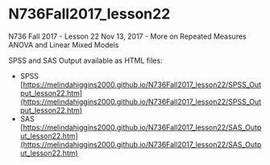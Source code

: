 # N736Fall2017_lesson22

N736 Fall 2017 - Lesson 22 Nov 13, 2017 - More on Repeated Measures ANOVA and Linear Mixed Models

SPSS and SAS Output available as HTML files:

* SPSS [https://melindahiggins2000.github.io/N736Fall2017_lesson22/SPSS_Output_lesson22.htm](https://melindahiggins2000.github.io/N736Fall2017_lesson22/SPSS_Output_lesson22.htm)
* SAS [https://melindahiggins2000.github.io/N736Fall2017_lesson22/SAS_Output_lesson22.htm](https://melindahiggins2000.github.io/N736Fall2017_lesson22/SAS_Output_lesson22.htm)
